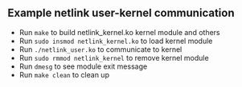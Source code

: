 ## Example netlink user-kernel communication

- Run `make` to build netlink_kernel.ko kernel module and others
- Run `sudo insmod netlink_kernel.ko` to load kernel module
- Run `./netlink_user.ko` to communicate to kernel
- Run `sudo rmmod netlink_kernel` to remove kernel module
- Run `dmesg` to see module exit message
- Run `make clean` to clean up
